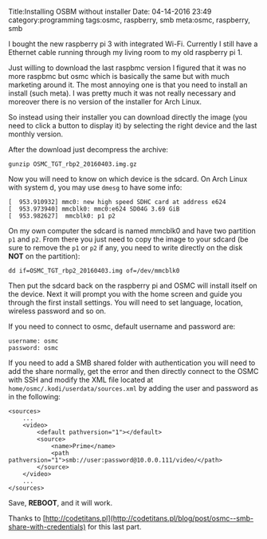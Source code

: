 Title:Installing OSBM without installer
Date: 04-14-2016 23:49
category:programming
tags:osmc, raspberry, smb
meta:osmc, raspberry, smb

I bought the new raspberry pi 3 with integrated Wi-Fi. Currently I still have a
Ethernet cable running through my living room to my old raspberry pi 1.

Just willing to download the last raspbmc version I figured that it was no more
raspbmc but osmc which is basically the same but with much marketing around it.
The most annoying one is that you need to install an install (such meta). I was
pretty much it was not really necessary and moreover there is no version of the
installer for Arch Linux.

<!-- PELICAN_END_SUMMARY -->

So instead using their installer you can download directly the image (you need to
click a button to display it) by selecting the right device and the last monthly
version.

After the download just decompress the archive:

    gunzip OSMC_TGT_rbp2_20160403.img.gz

Now you will need to know on which device is the sdcard. On Arch Linux with
system d, you may use `dmesg` to have some info:


    [  953.910932] mmc0: new high speed SDHC card at address e624
    [  953.973940] mmcblk0: mmc0:e624 SD04G 3.69 GiB
    [  953.982627]  mmcblk0: p1 p2

On my own computer the sdcard is named mmcblk0 and have two partition `p1` and
`p2`. From there you just need to copy the image to your sdcard (be sure to
remove the `p1` or `p2` if any, you need to write directly on the disk **NOT**
on the partition):

    dd if=OSMC_TGT_rbp2_20160403.img of=/dev/mmcblk0

Then put the sdcard back on the raspberry pi and OSMC will install itself on the
device. Next it will prompt you with the home screen and guide you through the
first install settings. You will need to set language, location, wireless
password and so on.

If you need to connect to osmc, default username and password are:

    username: osmc
    password: osmc

If you need to add a SMB shared folder with authentication you will need to add
the share normally, get the error and then directly connect to the OSMC with
SSH and modify the XML file located at `home/osmc/.kodi/userdata/sources.xml` by
adding the user and password as in the following:

    <sources>
        ...
        <video>
            <default pathversion="1"></default>
            <source>
                <name>Prime</name>
                <path pathversion="1">smb://user:password@10.0.0.111/video/</path>
            </source>
        </video>
        ...
    </sources>

Save, **REBOOT**, and it will work.

Thanks to
[http://codetitans.pl](http://codetitans.pl/blog/post/osmc--smb-share-with-credentials)
for this last part.
